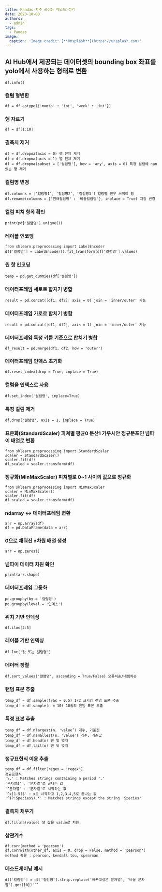 ```yaml
---
title: Pandas 자주 쓰이는 메소드 정리
date: 2023-10-03
authors:
  - admin
tags:
  - Pandas
image:
  caption: 'Image credit: [**Unsplash**](https://unsplash.com)'  
---
```


## AI Hub에서 제공되는 데이터셋의 bounding box 좌표를 yolo에서 사용하는 형태로 변환

```
df.info()
```

### 컬럼 형변환

```
df = df.astype({'month' : 'int', 'week' : 'int'})
```

### 행 자르기

```
df = df[1:10]
```

### 결측치 제거

```
df = df.dropna(axis = 0) 행 전체 제거
df = df.dropna(axis = 1) 열 전체 제거
df = df.dropna(subset = ['컬럼명'], how = 'any', axis = 0) 특정 컬럼에 nan있는 행 제거
```

### 컬럼명 변경

```
df.columns = ['컬럼명1', '컬럼명2', '컬럼명3'] 컬럼명 전부 써줘야 됨
df.rename(columns = {'원래컬럼명' : '바꿀컬럼명'}, inplace = True) 지정 변경
```

### 컬럼 피쳐 항목 확인

```
print(pd['컬럼명'].unique())
```

### 레이블 인코딩

```
from sklearn.preprocessing import LabelEncoder
df['컬럼명'] = LabelEncoder().fit_transform(df['컬럼명'].values)
```

### 원 핫 인코딩

```
temp = pd.get_dummies(df['컬럼명'])
```

### 데이터프레임 세로로 합치기 병합

```
result = pd.concat([df1, df2], axis = 0) join = 'inner/outer' 가능
```

### 데이터프레임 가로로 합치기 병합

```
result = pd.concat([df1, df2], axis = 1) join = 'inner/outer' 가능
```

### 데이터프레임 특정 키를 기준으로 합치기 병합

```
df_result = pd.merge(df1, df2, how = 'outer')
```

### 데이터프레임 인덱스 초기화

```
df.reset_index(drop = True, inplace = True)
```

### 컬럼을 인덱스로 사용

```
df.set_index('컬럼명', inplace=True)
```

### 특정 컬럼 제거

```
df.drop('컬럼명', axis = 1, inplace = True)
```

### 표준화(StandardScaler) 피쳐별 평균0 분산1 가우시안 정규분포인 넘파이 배열로 변환

```
from sklearn.preprocessing import StandardScaler
scaler = StandardScaler()
scaler.fit(df)
df_scaled = scaler.transform(df)
```

### 정규화(MinMaxScaler) 피쳐별로 0~1 사이의 값으로 정규화

```
from sklearn.preprocessing import MinMaxScaler
scaler = MinMaxScaler()
scaler.fit(df)
df_scaled = scaler.transform(df)
```

### ndarray <-> 데이터프레임 변환

```
arr = np.array(df)
df = pd.DataFrame(data = arr)
```

### 0으로 채워진 n차원 배열 생성

```
arr = np.zeros()
```

### 넘파이 데이터 차원 확인

```
print(arr.shape)
```

### 데이터프레임 그룹화

```
pd.groupby(by = '컬럼명')
pd.groupby(level = '인덱스')
```

### 위치 기반 인덱싱

```
df.iloc[2:5]
```

### 레이블 기반 인덱싱

```
df.loc['값 또는 컬럼명']
```

### 데이터 정렬

```
df.sort_values('컬럼명', ascending = True/False) 오름치순/내림차순
```

### 랜덤 표본 추출

```
temp_df = df.sample(frac = 0.5) 1/2 크기의 랜덤 표본 추출
temp_df = df.sample(n = 10) 10줄의 랜덤 표본 추출
```

### 특정 표본 추출

```
temp_df = df.nlargest(n, 'value’) 개수, 기준값
temp_df = df.nsmallest(n, 'value') 개수, 기준값
temp_df = df.head(n) 맨 앞 몇개
temp_df = df.tail(n) 맨 뒤 몇개
```

### 정규표현식 이용 추출

```
temp_df = df.filter(regex = 'regex')
정규표현식
'\.' : Matches strings containing a period '.'
'문자열$' : '문자열'로 끝나는 값
'^문자열' : '문자열'로 시작하는 값
'^x[1-5]$' : x로 시작하고 1,2,3,4,5로 끝나는 값
'^(?!Species$).*' : Matches strings except the string 'Species'
```

### 결측치 채우기

```
df.fillna(value) 널 값을 value로 치환.
```

### 상관계수

```
df.corr(method = 'pearson')
df.corrwith(other_df, axis = 0, drop = False, method = 'pearson')
method 종류 : pearson, kendall tou, spearman
```

### 메소드체이닝 예시

```
df['컬럼명'] = df['컬럼명'].strip.replace('바꾸고싶은 문자열', '바꿀 문자열').get([0])```
